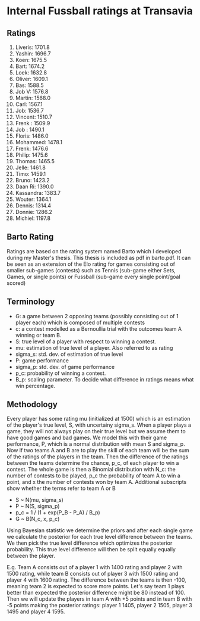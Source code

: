 # Internal Fussball ratings at Transavia
## Ratings
1. Liveris: 1701.8 
2. Yashin: 1696.7 
3. Koen: 1675.5 
4. Bart: 1674.2 
5. Loek: 1632.8 
6. Oliver: 1609.1 
7. Bas: 1588.5 
8. Job V: 1576.8 
9. Martin: 1568.0 
10. Carl: 1567.1 
11. Job: 1536.7 
12. Vincent: 1510.7 
13. Frenk : 1509.9 
14. Job : 1490.1 
15. Floris: 1486.0 
16. Mohammed: 1478.1 
17. Frenk: 1476.6 
18. Philip: 1475.6 
19. Thomas: 1465.5 
20. Jelle: 1461.8 
21. Timo: 1459.1 
22. Bruno: 1423.2 
23. Daan Ri: 1390.0 
24. Kassandra: 1383.7 
25. Wouter: 1364.1 
26. Dennis: 1314.4 
27. Donnie: 1286.2 
28. Michiel: 1197.8 

## Barto Rating
Ratings are based on the rating system named Barto which I developed during my Master's thesis. This thesis is included as pdf in barto.pdf. It can be seen as an extension of the Elo rating for games consisting out of smaller sub-games (contests) such as Tennis (sub-game either Sets, Games, or single points) or Fussball (sub-game every single point/goal scored)
## Terminology
- G: a game between 2 opposing teams (possibly consisting out of 1 player each) which is composed of multiple contests
- c: a contest modelled as a Bernoullia trial with the outcomes team A winning or team B.
- S: true level of a player with respect to winning a contest.
- mu: estimation of true level of a player. Also referred to as rating
- sigma_s: std. dev. of estimation of true level
- P: game performance
- sigma_p: std. dev. of game performance
- p_c: probability of winning a contest.
- B_p: scaling parameter. To decide what difference in ratings means what win percentage.
## Methodology
Every player has some rating mu (initialized at 1500) which is an estimation of the player's true level, S, with uncertainy sigma_s. When a player plays a game, they will not always play on their true level but we assume them to have good games and bad games. We model this with their game performance, P, which is a normal distribution with mean S and sigma_p. Now if two teams A and B are to play the skill of each team will be the sum of the ratings of the players in the team. Then the difference of the ratings between the teams determine the chance, p_c, of each player to win a contest. The whole game is then a Binomial distribution with N_c: the number of contests to be played, p_c the probability of team A to win a point, and x the number of contests won by team A. Additional subscripts show whether the terms refer to team A or B
- S ~ N(mu, sigma_s)
- P ~ N(S, sigma_p)
- p_c = 1 / (1 + exp(P_B - P_A) / B_p)
- G ~ B(N_c, x, p_c)

Using Bayesian statistic we determine the priors and after each single game we calculate the posterior for each true level difference between the teams. We then pick the true level difference which optimizes the posterior probability. This true level difference will then be split equally equally between the player. 

E.g. Team A consists out of a player 1 with 1400 rating and player 2 with 1500 rating, while team B consists out of player 3 with 1500 rating and player 4 with 1600 rating. The difference between the teams is then -100, meaning team 2 is expected to score more points. Let's say team 1 plays better than expected the posterior difference might be 80 instead of 100. Then we will update the players in team A with +5 points and in team B with -5 points making the posterior ratings: player 1 1405, player 2 1505, player 3 1495 and player 4 1595.